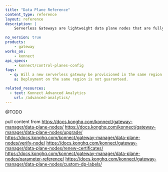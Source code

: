 ```yaml
---
title: "Data Plane Reference"
content_type: reference
layout: reference
description: | 
    Serverless Gateways are lightweight data plane nodes that are fully managed by {{site.konnect_short_name}}.

no_version: true
products:
    - gateway
works_on:
    - konnect
api_specs:
    - konnect/control-planes-config
faqs:
  - q: Will a new serverless gateway be provisioned in the same region as {{site.konnect_short_name}}?
    a: Deployment on the same region is not guaranteed. 

related_resources:
  - text: Konnect Advanced Analytics
    url: /advanced-analytics/
---
```


@TODO

pull content from 
https://docs.konghq.com/konnect/gateway-manager/data-plane-nodes/
https://docs.konghq.com/konnect/gateway-manager/data-plane-nodes/upgrade/
https://docs.konghq.com/konnect/gateway-manager/data-plane-nodes/verify-node/
https://docs.konghq.com/konnect/gateway-manager/data-plane-nodes/renew-certificates/
https://docs.konghq.com/konnect/gateway-manager/data-plane-nodes/parameter-reference/
https://docs.konghq.com/konnect/gateway-manager/data-plane-nodes/custom-dp-labels/